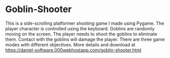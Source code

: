 # Goblin-Shooter

This is a side-scrolling platformer shooting game I made using Pygame. The player character is controlled using the keyboard. Goblins are randomly moving on the screen. The player needs to shoot the goblins to eliminate them. Contact with the goblins will damage the player. There are three game modes with different objectives. More details and download at https://daniel-software.000webhostapp.com/goblin-shooter.html
